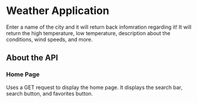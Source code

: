 # Weather Application

Enter a name of the city and it will return back infomration regarding it! 
It will return the high temperature, low temperature, description about the conditions,
wind speeds, and more.

## About the API
### Home Page
Uses a GET request to display the home page.
It displays the search bar, search button, and favorites button.
